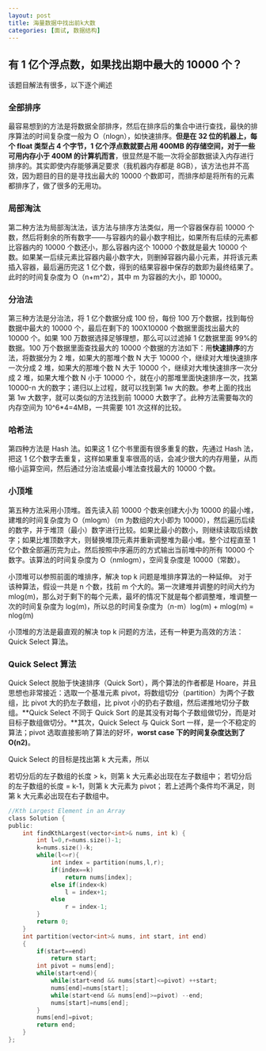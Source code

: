 ```yaml
---
layout: post
title: 海量数据中找出前k大数
categories: [面试, 数据结构]
---
```


## 有 1 亿个浮点数，如果找出期中最大的 10000 个？

该题目解法有很多，以下逐个阐述

### 全部排序

最容易想到的方法是将数据全部排序，然后在排序后的集合中进行查找，最快的排序算法的时间复杂度一般为 O（nlogn），如快速排序。**但是在 32 位的机器上，每个 float 类型占 4 个字节，1 亿个浮点数就要占用 400MB 的存储空间，对于一些可用内存小于 400M 的计算机而言**，很显然是不能一次将全部数据读入内存进行排序的。其实即使内存能够满足要求（我机器内存都是 8GB），该方法也并不高效，因为题目的目的是寻找出最大的 10000 个数即可，而排序却是将所有的元素都排序了，做了很多的无用功。

### 局部淘汰

第二种方法为局部淘汰法，该方法与排序方法类似，用一个容器保存前 10000 个数，然后将剩余的所有数字——与容器内的最小数字相比，如果所有后续的元素都比容器内的 10000 个数还小，那么容器内这个 10000 个数就是最大 10000 个数。如果某一后续元素比容器内最小数字大，则删掉容器内最小元素，并将该元素插入容器，最后遍历完这 1 亿个数，得到的结果容器中保存的数即为最终结果了。此时的时间复杂度为 O（n+m^2），其中 m 为容器的大小，即 10000。

### 分治法

第三种方法是分治法，将 1 亿个数据分成 100 份，每份 100 万个数据，找到每份数据中最大的 10000 个，最后在剩下的 100X10000 个数据里面找出最大的 10000 个。如果 100 万数据选择足够理想，那么可以过滤掉 1 亿数据里面 99%的数据。100 万个数据里面查找最大的 10000 个数据的方法如下：用**快速排序**的方法，将数据分为 2 堆，如果大的那堆个数 N 大于 10000 个，继续对大堆快速排序一次分成 2 堆，如果大的那堆个数 N 大于 10000 个，继续对大堆快速排序一次分成 2 堆，如果大堆个数 N 小于 10000 个，就在小的那堆里面快速排序一次，找第 10000-n 大的数字；递归以上过程，就可以找到第 1w 大的数。参考上面的找出第 1w 大数字，就可以类似的方法找到前 10000 大数字了。此种方法需要每次的内存空间为 10^6\*4=4MB，一共需要 101 次这样的比较。

### 哈希法

第四种方法是 Hash 法。如果这 1 亿个书里面有很多重复的数，先通过 Hash 法，把这 1 亿个数字去重复，这样如果重复率很高的话，会减少很大的内存用量，从而缩小运算空间，然后通过分治法或最小堆法查找最大的 10000 个数。

### 小顶堆

第五种方法采用小顶堆。首先读入前 10000 个数来创建大小为 10000 的最小堆，建堆的时间复杂度为 O（mlogm）（m 为数组的大小即为 10000），然后遍历后续的数字，并于堆顶（最小）数字进行比较。如果比最小的数小，则继续读取后续数字；如果比堆顶数字大，则替换堆顶元素并重新调整堆为最小堆。整个过程直至 1 亿个数全部遍历完为止。然后按照中序遍历的方式输出当前堆中的所有 10000 个数字。该算法的时间复杂度为 O（nmlogm），空间复杂度是 10000（常数）。

小顶堆可以参照前面的堆排序，解决 top k 问题是堆排序算法的一种延伸。
对于该种算法，假设一共是 n 个数，找前 m 个大的。第一次建堆并调整的时间大约为 mlog(m)，那么对于剩下的每个元素，最坏的情况下就是每个都调整堆，堆调整一次的时间复杂度为 log(m)，所以总的时间复杂度为（n-m）log(m) + mlog(m) = nlog(m)

小顶堆的方法是最直观的解决 top k 问题的方法，还有一种更为高效的方法：Quick Select 算法。

### Quick Select 算法

Quick Select 脱胎于快速排序（Quick Sort），两个算法的作者都是 Hoare，并且思想也非常接近：选取一个基准元素 pivot，将数组切分（partition）为两个子数组，比 pivot 大的扔左子数组，比 pivot 小的扔右子数组，然后递推地切分子数组。**Quick Select 不同于 Quick Sort 的是其没有对每个子数组做切分，而是对目标子数组做切分。**其次，Quick Select 与 Quick Sort 一样，是一个不稳定的算法；pivot 选取直接影响了算法的好坏，**worst case 下的时间复杂度达到了 O(n2)**。

Quick Select 的目标是找出第 k 大元素，所以

若切分后的左子数组的长度 > k，则第 k 大元素必出现在左子数组中；
若切分后的左子数组的长度 = k-1，则第 k 大元素为 pivot；
若上述两个条件均不满足，则第 k 大元素必出现在右子数组中。

```c
//Kth Largest Element in an Array
class Solution {
public:
    int findKthLargest(vector<int>& nums, int k) {
        int l=0,r=nums.size()-1;
        k=nums.size()-k;
        while(l<=r){
            int index = partition(nums,l,r);
            if(index==k)
                return nums[index];
            else if(index<k)
                l = index+1;
            else
                r = index-1;
        }
        return 0;
    }
    int partition(vector<int>& nums, int start, int end)
    {
        if(start==end)
            return start;
        int pivot = nums[end];
        while(start<end){
            while(start<end && nums[start]<=pivot) ++start;
            nums[end]=nums[start];
            while(start<end && nums[end]>=pivot) --end;
            nums[start]=nums[end];
        }
        nums[end]=pivot;
        return end;
    }
};
```
